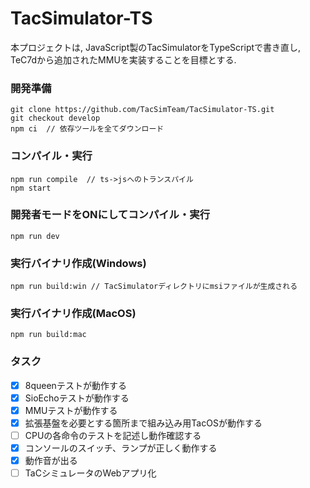 # TacSimulator-TS

本プロジェクトは, JavaScript製のTacSimulatorをTypeScriptで書き直し, TeC7dから追加されたMMUを実装することを目標とする.

### 開発準備
```shell
git clone https://github.com/TacSimTeam/TacSimulator-TS.git
git checkout develop
npm ci  // 依存ツールを全てダウンロード
```

### コンパイル・実行
```shell
npm run compile  // ts->jsへのトランスパイル
npm start
```

### 開発者モードをONにしてコンパイル・実行
```shell
npm run dev
```

### 実行バイナリ作成(Windows)
```shell
npm run build:win // TacSimulatorディレクトリにmsiファイルが生成される
```

### 実行バイナリ作成(MacOS)
```shell
npm run build:mac
```

### タスク
- [x] 8queenテストが動作する
- [x] SioEchoテストが動作する
- [x] MMUテストが動作する
- [x] 拡張基盤を必要とする箇所まで組み込み用TacOSが動作する
- [ ] CPUの各命令のテストを記述し動作確認する
- [x] コンソールのスイッチ、ランプが正しく動作する
- [x] 動作音が出る
- [ ] TaCシミュレータのWebアプリ化
